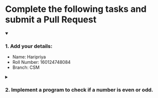 # Complete the following tasks and submit a Pull Request
<details open>
<summary><h3>1. Add your details: </h3></summary>
<ul>
  <li> Name: Haripriya</li>
  <li> Roll Number: 160124748084 </li>
  <li> Branch: CSM</li>
</ul>
</details>
<details>
<summary><h3> 2. Implement a program to check if a number is even or odd. </h3></summary>
<ul>
  <li> Create a new file in the repository and add your code. </li>
  <li> Use any programming language of your choice. </li>
</ul>
</details>
